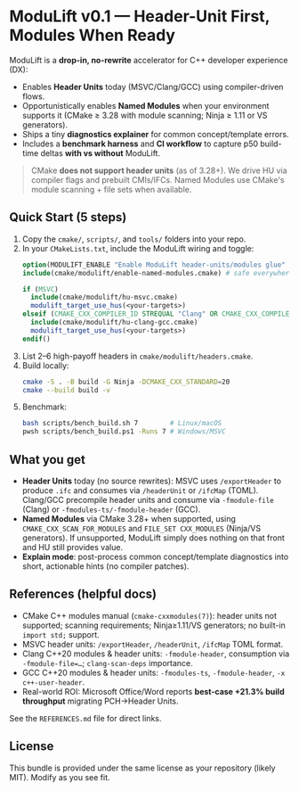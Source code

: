 
# ModuLift v0.1 — Header-Unit First, Modules When Ready

ModuLift is a **drop-in, no-rewrite** accelerator for C++ developer experience (DX):
- Enables **Header Units** today (MSVC/Clang/GCC) using compiler-driven flows.
- Opportunistically enables **Named Modules** when your environment supports it (CMake ≥ 3.28 with module scanning; Ninja ≥ 1.11 or VS generators).
- Ships a tiny **diagnostics explainer** for common concept/template errors.
- Includes a **benchmark harness** and **CI workflow** to capture p50 build-time deltas **with vs without** ModuLift.

> CMake **does not support header units** (as of 3.28+). We drive HU via compiler flags and prebuilt CMIs/IFCs. Named Modules use CMake's module scanning + file sets when available.

## Quick Start (5 steps)

1. Copy the `cmake/`, `scripts/`, and `tools/` folders into your repo.
2. In your `CMakeLists.txt`, include the ModuLift wiring and toggle:
   ```cmake
   option(MODULIFT_ENABLE "Enable ModuLift header-units/modules glue" ON)
   include(cmake/modulift/enable-named-modules.cmake) # safe everywhere

   if (MSVC)
     include(cmake/modulift/hu-msvc.cmake)
     modulift_target_use_hus(<your-targets>)
   elseif (CMAKE_CXX_COMPILER_ID STREQUAL "Clang" OR CMAKE_CXX_COMPILER_ID STREQUAL "GNU")
     include(cmake/modulift/hu-clang-gcc.cmake)
     modulift_target_use_hus(<your-targets>)
   endif()
   ```
3. List 2–6 high-payoff headers in `cmake/modulift/headers.cmake`.
4. Build locally:
   ```bash
   cmake -S . -B build -G Ninja -DCMAKE_CXX_STANDARD=20
   cmake --build build -v
   ```
5. Benchmark:
   ```bash
   bash scripts/bench_build.sh 7        # Linux/macOS
   pwsh scripts/bench_build.ps1 -Runs 7 # Windows/MSVC
   ```

## What you get

- **Header Units** today (no source rewrites): MSVC uses `/exportHeader` to produce `.ifc` and consumes via `/headerUnit` or `/ifcMap` (TOML). Clang/GCC precompile header units and consume via `-fmodule-file` (Clang) or `-fmodules-ts/-fmodule-header` (GCC).
- **Named Modules** via CMake 3.28+ when supported, using `CMAKE_CXX_SCAN_FOR_MODULES` and `FILE_SET CXX_MODULES` (Ninja/VS generators). If unsupported, ModuLift simply does nothing on that front and HU still provides value.
- **Explain mode**: post-process common concept/template diagnostics into short, actionable hints (no compiler patches).

## References (helpful docs)

- CMake C++ modules manual (`cmake-cxxmodules(7)`): header units not supported; scanning requirements; Ninja≥1.11/VS generators; no built-in `import std;` support.
- MSVC header units: `/exportHeader`, `/headerUnit`, `/ifcMap` TOML format.
- Clang C++20 modules & header units: `-fmodule-header`, consumption via `-fmodule-file=…`; `clang-scan-deps` importance.
- GCC C++20 modules & header units: `-fmodules-ts`, `-fmodule-header`, `-x c++-user-header`.
- Real-world ROI: Microsoft Office/Word reports **best-case +21.3% build throughput** migrating PCH→Header Units.

See the `REFERENCES.md` file for direct links.

## License
This bundle is provided under the same license as your repository (likely MIT). Modify as you see fit.
